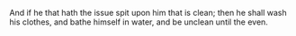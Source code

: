 And if he that hath the issue spit upon him that is clean; then he shall wash his clothes, and bathe himself in water, and be unclean until the even.
